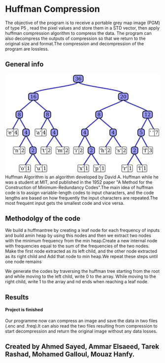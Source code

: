 # Huffman Compression 
The objective of the program is to receive a portable grey map image (PGM) of type P5 , read the pixel values and store them in a STD vector, then apply huffman compression algorithm to compress the data. The program can also decompress the outputs of compression so that we return to the original size and format.The compression and decompression of the program are lossless.

## General info
![huffman](Huffman_tree_2.svg.png)
Huffman Algorithm is an algorithm developed by David A. Huffman while he was a student at MIT, and published in the 1952 paper "A Method for the Construction of Minimum-Redundancy Codes".The main idea of huffman code is to assign variable-length codes to input characters, and the code lengths are based on how frequently the input characters are repeated.The most frequent input gets the smallest code and vice versa.


## Methodolgy of the code

We build a huffmantree by creating a leaf node for each frequency of inputs and build amin heap by using this nodes and then we extract two nodes with the minimum frequency from the min heap.Create a new internal node with frequencies equal to the sum of the frequencies of the two nodes. Make the first node extracted as its left child, and the other node extracted as its right child and Add that node to min heap.We repeat these steps until one node remains

We generate the codes by traversing the huffman tree starting from the root and while moving to the left child, write 0 to the array. While moving to the right child, write 1 to the array and nd ends when reaching a leaf node.



## Results
#### Project is finished
Our programme now can compress an image and save the data in two files (.enc and .freq).It can also read the two files resulting from compression to start decompression and return the original image without any data losses.



## Created by Ahmed Sayed, Ammar Elsaeed, Tarek Rashad, Mohamed Galloul, Mouaz Hanfy. 
